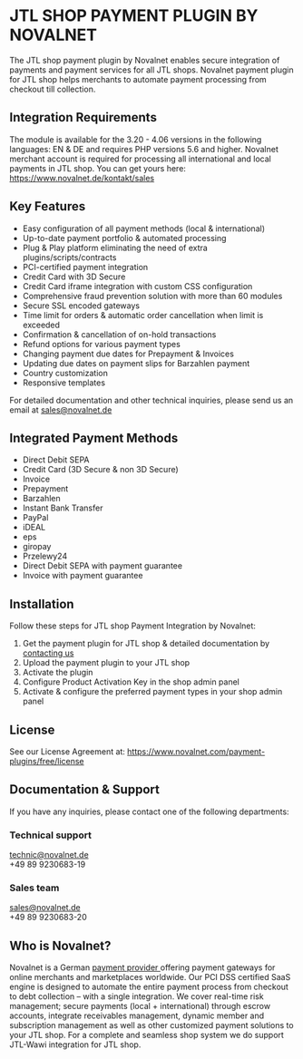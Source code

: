 #  JTL SHOP PAYMENT PLUGIN BY NOVALNET

The JTL shop payment plugin by Novalnet enables secure integration of payments and payment services for all JTL shops. Novalnet payment plugin for JTL shop helps merchants to automate payment processing from checkout till collection.


## Integration Requirements

The module is available for the 3.20 - 4.06 versions in the following languages: EN & DE and requires PHP versions 5.6 and higher. 
Novalnet merchant account is required for processing all international and local payments in JTL shop. You can get yours here: <a href= "https://www.novalnet.de/kontakt"> https://www.novalnet.de/kontakt/sales </a>
   
  
## Key Features

* Easy configuration of all payment methods (local & international)
* Up-to-date payment portfolio & automated processing  
* Plug & Play platform eliminating the need of extra plugins/scripts/contracts
* PCI-certified payment integration
* Credit Card with 3D Secure
* Credit Card iframe integration with custom CSS configuration
* Comprehensive fraud prevention solution with more than 60 modules 
* Secure SSL encoded gateways
* Time limit for orders & automatic order cancellation when limit is exceeded
* Confirmation & cancellation of on-hold transactions
* Refund options for various payment types
* Changing payment due dates for Prepayment & Invoices
* Updating due dates on payment slips for Barzahlen payment
* Country customization
* Responsive templates

For detailed documentation and other technical inquiries, please send us an email at <a href="mailto:sales@novalnet.de"> sales@novalnet.de </a>


## Integrated Payment Methods

-	Direct Debit SEPA
-	Credit Card (3D Secure & non 3D Secure)
-	Invoice
-	Prepayment
-	Barzahlen
-	Instant Bank Transfer
-	PayPal
-	iDEAL
-	eps
-	giropay
-	Przelewy24
-	Direct Debit SEPA with payment guarantee
-	Invoice with payment guarantee

## Installation

Follow these steps for JTL shop Payment Integration by Novalnet:
1.	Get the payment plugin for JTL shop & detailed documentation by <a href="https://www.novalnet.de/kontakt"> contacting us </a>
2.	Upload the payment plugin to your JTL shop
3.	Activate the plugin 
4.	Configure Product Activation Key in the shop admin panel
5.	Activate & configure the preferred payment types in your shop admin panel


## License

See our License Agreement at: https://www.novalnet.com/payment-plugins/free/license


## Documentation & Support

If you have any inquiries, please contact one of the following departments:

### Technical support 
technic@novalnet.de <br>
+49 89 9230683-19

### Sales team 
sales@novalnet.de <br>
+49 89 9230683-20


## Who is Novalnet?
 
Novalnet is a German <a href="novalnet.de/zahlungsinstitut"> payment provider </a> offering payment gateways for online merchants and marketplaces worldwide. Our PCI  DSS certified SaaS engine is designed to automate the entire payment process from checkout to debt collection – with a single integration. We cover real-time risk management; secure payments (local + international) through escrow accounts, integrate receivables management, dynamic member and subscription management as well as other customized payment solutions to your JTL shop. For a complete and seamless shop system we do support JTL-Wawi integration for JTL shop.


